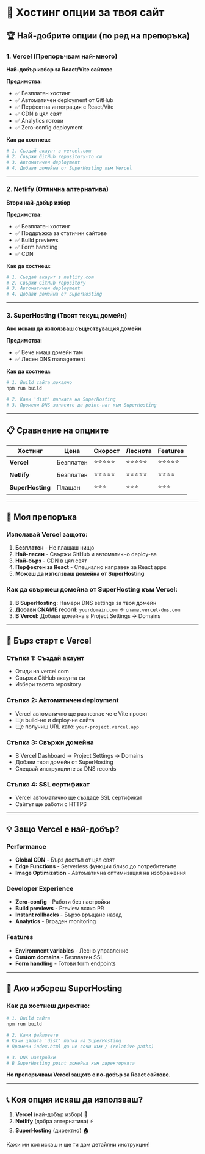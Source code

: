 # 🚀 Хостинг опции за твоя сайт

## 🏆 Най-добрите опции (по ред на препоръка)

### 1. **Vercel** (Препоръчвам най-много)
**Най-добър избор за React/Vite сайтове**

**Предимства:**
- ✅ Безплатен хостинг
- ✅ Автоматичен deployment от GitHub
- ✅ Перфектна интеграция с React/Vite
- ✅ CDN в цял свят
- ✅ Analytics готови
- ✅ Zero-config deployment

**Как да хостнеш:**
```bash
# 1. Създай акаунт в vercel.com
# 2. Свържи GitHub repository-то си
# 3. Автоматичен deployment
# 4. Добави домейна от SuperHosting към Vercel
```

---

### 2. **Netlify** (Отлична алтернатива)
**Втори най-добър избор**

**Предимства:**
- ✅ Безплатен хостинг
- ✅ Поддръжка за статични сайтове
- ✅ Build previews
- ✅ Form handling
- ✅ CDN

**Как да хостнеш:**
```bash
# 1. Създай акаунт в netlify.com
# 2. Свържи GitHub repository
# 3. Автоматичен deployment
# 4. Добави домейна от SuperHosting
```

---

### 3. **SuperHosting** (Твоят текущ домейн)
**Ако искаш да използваш съществуващия домейн**

**Предимства:**
- ✅ Вече имаш домейн там
- ✅ Лесен DNS management

**Как да хостнеш:**
```bash
# 1. Build сайта локално
npm run build

# 2. Качи 'dist' папката на SuperHosting
# 3. Промени DNS записите да point-нат към SuperHosting
```

---

## 📋 Сравнение на опциите

| Хостинг | Цена | Скорост | Леснота | Features |
|---------|------|---------|---------|----------|
| **Vercel** | Безплатен | ⭐⭐⭐⭐⭐ | ⭐⭐⭐⭐⭐ | ⭐⭐⭐⭐⭐ |
| **Netlify** | Безплатен | ⭐⭐⭐⭐⭐ | ⭐⭐⭐⭐⭐ | ⭐⭐⭐⭐ |
| **SuperHosting** | Плащан | ⭐⭐⭐ | ⭐⭐⭐ | ⭐⭐⭐ |

---

## 🎯 Моя препоръка

### **Използвай Vercel** защото:

1. **Безплатен** - Не плащаш нищо
2. **Най-лесен** - Свържи GitHub и автоматично deploy-ва
3. **Най-бърз** - CDN в цял свят
4. **Перфектен за React** - Специално направен за React apps
5. **Можеш да използваш домейна от SuperHosting**

### Как да свържеш домейна от SuperHosting към Vercel:

1. **В SuperHosting:** Намери DNS settings за твоя домейн
2. **Добави CNAME record:** `yourdomain.com` → `cname.vercel-dns.com`
3. **В Vercel:** Добави домейна в Project Settings → Domains

---

## 🚀 Бърз старт с Vercel

### Стъпка 1: Създай акаунт
- Отиди на vercel.com
- Свържи GitHub акаунта си
- Избери твоето repository

### Стъпка 2: Автоматичен deployment
- Vercel автоматично ще разпознае че е Vite проект
- Ще build-не и deploy-не сайта
- Ще получиш URL като: `your-project.vercel.app`

### Стъпка 3: Свържи домейна
- В Vercel Dashboard → Project Settings → Domains
- Добави твоя домейн от SuperHosting
- Следвай инструкциите за DNS records

### Стъпка 4: SSL сертификат
- Vercel автоматично ще създаде SSL сертификат
- Сайтът ще работи с HTTPS

---

## 💡 Защо Vercel е най-добър?

### Performance
- **Global CDN** - Бърз достъп от цял свят
- **Edge Functions** - Serverless функции близо до потребителите
- **Image Optimization** - Автоматична оптимизация на изображения

### Developer Experience
- **Zero-config** - Работи без настройки
- **Build previews** - Preview всяко PR
- **Instant rollbacks** - Бързо връщане назад
- **Analytics** - Вграден monitoring

### Features
- **Environment variables** - Лесно управление
- **Custom domains** - Безплатен SSL
- **Form handling** - Готови form endpoints

---

## 🔧 Ако избереш SuperHosting

### Как да хостнеш директно:

```bash
# 1. Build сайта
npm run build

# 2. Качи файловете
# Качи цялата 'dist' папка на SuperHosting
# Промени index.html да не сочи към / (relative paths)

# 3. DNS настройки
# В SuperHosting point домейна към директорията
```

**Но препоръчвам Vercel защото е по-добър за React сайтове.**

---

## 📞 Коя опция искаш да използваш?

1. **Vercel** (най-добър избор) 🚀
2. **Netlify** (добра алтернатива) ⚡
3. **SuperHosting** (директно) 🏠

Кажи ми коя искаш и ще ти дам детайлни инструкции!
